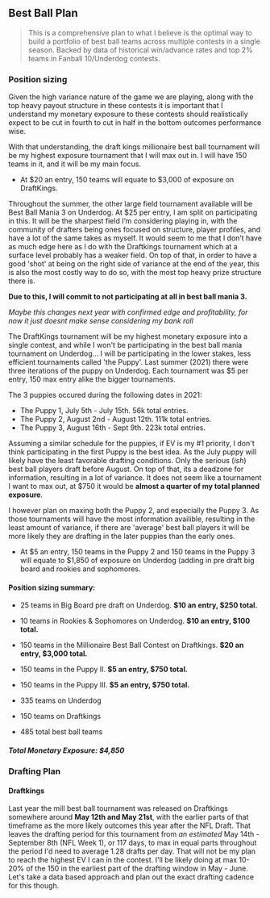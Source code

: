 ﻿## Best Ball Plan 



> This is a comprehensive plan to what I believe is the optimal way to build a portfolio of best ball teams across multiple contests in a single season. Backed by data of historical win/advance rates and top 2% teams in Fanball 10/Underdog contests.


### Position sizing
Given the high variance nature of the game we are playing, along with the top heavy payout structure in these contests it is important that I understand my monetary exposure to these contests should realistically expect to be cut in fourth to cut in half in the bottom outcomes performance wise.

With that understanding, the draft kings millionaire best ball tournament will be my highest exposure tournament that I will max out in. I will have 150 teams in it, and it will be my main focus. 

- At $20 an entry, 150 teams will equate to $3,000 of exposure on DraftKings.

Throughout the summer, the other large field tournament available will be Best Ball Mania 3 on Underdog. At $25 per entry, I am split on participating in this. It will be the sharpest field I’m considering playing in, with the community of drafters being ones focused on structure, player profiles, and have a lot of the same takes as myself. It would seem to me that I don’t have as much edge here as I do with the Draftkings tournament which at a surface level probably has a weaker field. On top of that, in order to have a good 'shot' at being on the right side of variance at the end of the year, this is also the most costly way to do so, with the most top heavy prize structure there is.

**Due to this, I will commit to not participating at all in best ball mania 3.**

*Maybe this changes next year with confirmed edge and profitability, for now it just doesnt make sense considering my bank roll*

The DraftKings tournament will be my highest monetary exposure into a single contest, and while I won't be participating in the best ball mania tournament on Underdog... I will be participating in the lower stakes, less efficient tournaments called 'the Puppy'. Last summer (2021) there were three iterations of the puppy on Underdog. Each tournament was $5 per entry, 150 max entry alike the bigger tournaments. 

The 3 puppies occured during the following dates in 2021:

- The Puppy 1, July 5th - July 15th. 56k total entries.
- The Puppy 2, August 2nd - August 12th. 111k total entries.
- The Puppy 3, August 16th - Sept 9th. 223k total entries. 

Assuming a similar schedule for the puppies, if EV is my #1 priority, I don't think participating in the first Puppy is the best idea. As the July puppy will likely have the least favorable drafting conditions. Only the serious (*ish*) best ball players draft before August. On top of that, its a deadzone for information, resulting in a lot of variance. It does not seem like a tournament I want to max out, at $750 it would be **almost a quarter of my total planned exposure**. 

I however plan on maxing both the Puppy 2, and especially the Puppy 3. As those tournaments will have the most information availible, resulting in the least amount of variance, if there are 'average' best ball players it will be more likely they are drafting in the later puppies than the early ones. 

- At $5 an entry, 150 teams in the Puppy 2 and 150 teams in the Puppy 3 will equate to $1,850 of exposure on Underdog (adding in pre draft big board and rookies and sophomores.

#### Position sizing summary:

- 25 teams in Big Board pre draft on Underdog. **$10 an entry, $250 total.**
- 10 teams in Rookies & Sophomores on Underdog. **$10 an entry, $100 total.**
- 150 teams in the Millionaire Best Ball Contest on Draftkings. **$20 an entry, $3,000 total.**
- 150 teams in the Puppy II. **$5 an entry, $750 total.**
- 150 teams in the Puppy III. **$5 an entry, $750 total.**

- 335 teams on Underdog
- 150 teams on Draftkings
- 485 total best ball teams


##### Total Monetary Exposure: $4,850


### Drafting Plan


#### Draftkings

Last year the mill best ball tournament was released on Draftkings somewhere around **May 12th and May 21st**, with the earlier parts of that timeframe as the more likely outcomes this year after the NFL Draft. That leaves the drafting period for this tournament from *an estimated* May 14th - September 8th (NFL Week 1), or 117 days, to max in equal parts throughout the period I'd need to average 1.28 drafts per day. That will not be my plan to reach the highest EV I can in the contest. I'll be likely doing at max 10-20% of the 150 in the earliest part of the drafting window in May - June. Let's take a data based approach and plan out the exact drafting cadence for this though. 






